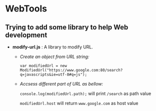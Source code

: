 WebTools
==========
## Trying to add some library to help Web development 

- **modify-url.js** : A library to modify URL.

  - *Create an object from URL string:*
  
    ``var modifiedUrl = new ModifiedUrl("https://www.google.com:80/search?q=javascripts&ie=utf-8#q=js");``
  
  - *Accsess different part of URL as bellow:*
  
    ``console.log(modifiedUrl.path);`` will print ``/search`` as path value
    
    ``modifiedUrl.host`` will return ``www.google.com`` as host value
